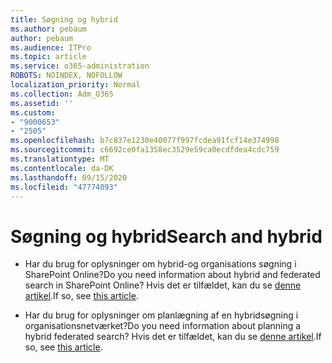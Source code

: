 ```yaml
---
title: Søgning og hybrid
ms.author: pebaum
author: pebaum
ms.audience: ITPro
ms.topic: article
ms.service: o365-administration
ROBOTS: NOINDEX, NOFOLLOW
localization_priority: Normal
ms.collection: Adm_O365
ms.assetid: ''
ms.custom:
- "9000653"
- "2505"
ms.openlocfilehash: b7c837e1230e40077f997fcdea91fcf14e374998
ms.sourcegitcommit: c6692ce0fa1358ec3529e59ca0ecdfdea4cdc759
ms.translationtype: MT
ms.contentlocale: da-DK
ms.lasthandoff: 09/15/2020
ms.locfileid: "47774093"
---
```

# <a name="search-and-hybrid"></a><span data-ttu-id="a86b0-102">Søgning og hybrid</span><span class="sxs-lookup"><span data-stu-id="a86b0-102">Search and hybrid</span></span>

- <span data-ttu-id="a86b0-103">Har du brug for oplysninger om hybrid-og organisations søgning i SharePoint Online?</span><span class="sxs-lookup"><span data-stu-id="a86b0-103">Do you need information about hybrid and federated search in SharePoint Online?</span></span> <span data-ttu-id="a86b0-104">Hvis det er tilfældet, kan du se [denne artikel](https://docs.microsoft.com/sharepoint/hybrid/hybrid-search-in-sharepoint).</span><span class="sxs-lookup"><span data-stu-id="a86b0-104">If so, see [this article](https://docs.microsoft.com/sharepoint/hybrid/hybrid-search-in-sharepoint).</span></span>

- <span data-ttu-id="a86b0-105">Har du brug for oplysninger om planlægning af en hybridsøgning i organisationsnetværket?</span><span class="sxs-lookup"><span data-stu-id="a86b0-105">Do you need information about planning a hybrid federated search?</span></span>  <span data-ttu-id="a86b0-106">Hvis det er tilfældet, kan du se [denne artikel](https://docs.microsoft.com/sharepoint/hybrid/plan-hybrid-federated-search).</span><span class="sxs-lookup"><span data-stu-id="a86b0-106">If so, see [this article](https://docs.microsoft.com/sharepoint/hybrid/plan-hybrid-federated-search).</span></span>



